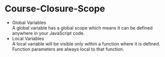 # Course-Closure-Scope

 - Global Variables   
 A global variable has a global scope which means it can be defined anywhere in your JavaScript code.   
 - Local Variables  
 A local variable will be visible only within a function where it is defined. Function parameters are always local to that function.